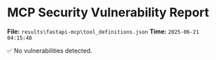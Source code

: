 # MCP Security Vulnerability Report
**File:** `results\fastapi-mcp\tool_definitions.json`
**Time:** `2025-06-21 04:15:48`

✅ No vulnerabilities detected.